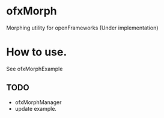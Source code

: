 # ofxMorph
Morphing utility for openFrameworks (Under implementation)

# How to use.
See ofxMorphExample

## TODO
- ofxMorphManager
- update example.
